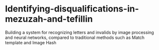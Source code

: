 # Identifying-disqualifications-in-mezuzah-and-tefillin
Building a system for recognizing letters and invalids by image processing and neural networks, compared to traditional methods such as Match template and Image Hash
